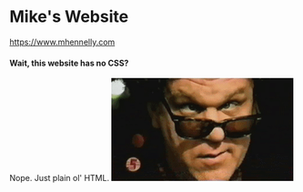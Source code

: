 # Mike's Website
https://www.mhennelly.com
#### Wait, this website has no CSS?
Nope. Just plain ol' HTML.
![who_cares.exe](brule.gif)
